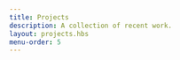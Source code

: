 ```yaml
---
title: Projects
description: A collection of recent work.
layout: projects.hbs
menu-order: 5
---
```


